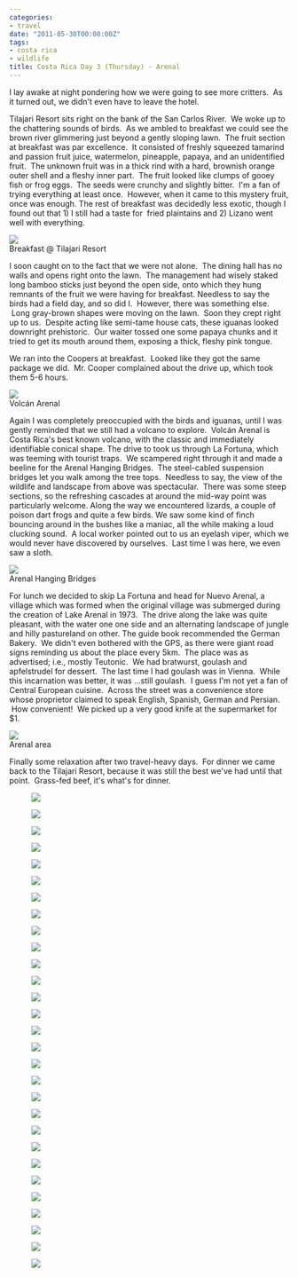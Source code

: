 ```yaml
---
categories:
- travel
date: "2011-05-30T00:00:00Z"
tags:
- costa rica
- wildlife
title: Costa Rica Day 3 (Thursday) - Arenal
---
```

I lay awake at night pondering how we were going to see more critters.  As it turned out, we didn't even have to leave the hotel.

Tilajari Resort sits right on the bank of the San Carlos River.  We woke up to the chattering sounds of birds.  As we ambled to breakfast we could see the brown river glimmering just beyond a gently sloping lawn.  The fruit section at breakfast was par excellence.  It consisted of freshly squeezed tamarind and passion fruit juice, watermelon, pineapple, papaya, and an unidentified fruit.  The unknown fruit was in a thick rind with a hard, brownish orange outer shell and a fleshy inner part.  The fruit looked like clumps of gooey fish or frog eggs.  The seeds were crunchy and slightly bitter.  I'm a fan of trying everything at least once.  However, when it came to this mystery fruit, once was enough. The rest of breakfast was decidedly less exotic, though I found out that 1) I still had a taste for  fried plaintains and 2) Lizano went well with everything.

<img src="http://yentran.isamonkey.org/gallery/costa-rica-3/dsc_0560.jpg" />
<figcaption>Breakfast @ Tilajari Resort</figcaption>

I soon caught on to the fact that we were not alone.  The dining hall has no walls and opens right onto the lawn.  The management had wisely staked long bamboo sticks just beyond the open side, onto which they hung remnants of the fruit we were having for breakfast. Needless to say the birds had a field day, and so did I.  However, there was something else.  Long gray-brown shapes were moving on the lawn.  Soon they crept right up to us.  Despite acting like semi-tame house cats, these iguanas looked downright prehistoric.  Our waiter tossed one some papaya chunks and it tried to get its mouth around them, exposing a thick, fleshy pink tongue.

We ran into the Coopers at breakfast.  Looked like they got the same package we did.  Mr. Cooper complained about the drive up, which took them 5-6 hours.

<img src="http://yentran.isamonkey.org/gallery/costa-rica-3/dsc_0598.jpg" />
<figcaption>Volcán Arenal</figcaption>

Again I was completely preoccupied with the birds and iguanas, until I was gently reminded that we still had a volcano to explore.  Volcán Arenal is Costa Rica's best known volcano, with the classic and immediately identifiable conical shape. The drive to took us through La Fortuna, which was teeming with tourist traps.  We scampered right through it and made a beeline for the Arenal Hanging Bridges.  The steel-cabled suspension bridges let you walk among the tree tops.  Needless to say, the view of the wildlife and landscape from above was spectacular.  There was some steep sections, so the refreshing cascades at around the mid-way point was particularly welcome. Along the way we encountered lizards, a couple of poison dart frogs and quite a few birds. We saw some kind of finch bouncing around in the bushes like a maniac, all the while making a loud clucking sound.  A local worker pointed out to us an eyelash viper, which we would never have discovered by ourselves.  Last time I was here, we even saw a sloth.

<img src="http://yentran.isamonkey.org/gallery/costa-rica-3/dsc_0638.jpg" />
<figcaption>Arenal Hanging Bridges</figcaption>

For lunch we decided to skip La Fortuna and head for Nuevo Arenal, a village which was formed when the original village was submerged during the creation of Lake Arenal in 1973.  The drive along the lake was quite pleasant, with the water one one side and an alternating landscape of jungle and hilly pastureland on other. The guide book recommended the German Bakery.  We didn't even bothered with the GPS, as there were giant road signs reminding us about the place every 5km.  The place was as advertised; i.e., mostly Teutonic.  We had bratwurst, goulash and apfelstrudel for dessert.  The last time I had goulash was in Vienna.  While this incarnation was better, it was ...still goulash.  I guess I'm not yet a fan of Central European cuisine.  Across the street was a convenience store whose proprietor claimed to speak English, Spanish, German and Persian.  How convenient!  We picked up a very good knife at the supermarket for $1.

<img src="http://yentran.isamonkey.org/gallery/costa-rica-3/costa-rica-3-map.jpg" />
<figcaption>Arenal area</figcaption>

Finally some relaxation after two travel-heavy days.  For dinner we came back to the Tilajari Resort, because it was still the best we've had until that point.  Grass-fed beef, it's what's for dinner.


<figure>
  <img src="http://yentran.isamonkey.org/gallery/costa-rica-3/dsc_0427.jpg" />
</figure>
<figure>
  <img src="http://yentran.isamonkey.org/gallery/costa-rica-3/dsc_0462.jpg" />
</figure>
<figure>
  <img src="http://yentran.isamonkey.org/gallery/costa-rica-3/dsc_0472.jpg" />
</figure>
<figure>
  <img src="http://yentran.isamonkey.org/gallery/costa-rica-3/dsc_0502.jpg" />
</figure>
<figure>
  <img src="http://yentran.isamonkey.org/gallery/costa-rica-3/dsc_0511.jpg" />
</figure>
<figure>
  <img src="http://yentran.isamonkey.org/gallery/costa-rica-3/dsc_0519.jpg" />
</figure>
<figure>
  <img src="http://yentran.isamonkey.org/gallery/costa-rica-3/dsc_0547.jpg" />
</figure>
<figure>
  <img src="http://yentran.isamonkey.org/gallery/costa-rica-3/dsc_0549.jpg" />
</figure>
<figure>
  <img src="http://yentran.isamonkey.org/gallery/costa-rica-3/dsc_0555.jpg" />
</figure>
<figure>
  <img src="http://yentran.isamonkey.org/gallery/costa-rica-3/dsc_0560.jpg" />
</figure>
<figure>
  <img src="http://yentran.isamonkey.org/gallery/costa-rica-3/dsc_0572.jpg" />
</figure>
<figure>
  <img src="http://yentran.isamonkey.org/gallery/costa-rica-3/dsc_0576.jpg" />
</figure>
<figure>
  <img src="http://yentran.isamonkey.org/gallery/costa-rica-3/dsc_0587.jpg" />
</figure>
<figure>
  <img src="http://yentran.isamonkey.org/gallery/costa-rica-3/dsc_0598.jpg" />
</figure>
<figure>
  <img src="http://yentran.isamonkey.org/gallery/costa-rica-3/dsc_0638.jpg" />
</figure>
<figure>
  <img src="http://yentran.isamonkey.org/gallery/costa-rica-3/dsc_0639.jpg" />
</figure>
<figure>
  <img src="http://yentran.isamonkey.org/gallery/costa-rica-3/dsc_0642.jpg" />
</figure>
<figure>
  <img src="http://yentran.isamonkey.org/gallery/costa-rica-3/dsc_0644.jpg" />
</figure>
<figure>
  <img src="http://yentran.isamonkey.org/gallery/costa-rica-3/dsc_0664.jpg" />
</figure>
<figure>
  <img src="http://yentran.isamonkey.org/gallery/costa-rica-3/dsc_0671.jpg" />
</figure>
<figure>
  <img src="http://yentran.isamonkey.org/gallery/costa-rica-3/dsc_0676.jpg" />
</figure>
<figure>
  <img src="http://yentran.isamonkey.org/gallery/costa-rica-3/dsc_0688.jpg" />
</figure>
<figure>
  <img src="http://yentran.isamonkey.org/gallery/costa-rica-3/dsc_0692.jpg" />
</figure>
<figure>
  <img src="http://yentran.isamonkey.org/gallery/costa-rica-3/dsc_0696.jpg" />
</figure>
<figure>
  <img src="http://yentran.isamonkey.org/gallery/costa-rica-3/dsc_0703.jpg" />
</figure>
<figure>
  <img src="http://yentran.isamonkey.org/gallery/costa-rica-3/dsc_0730.jpg" />
</figure>
<figure>
  <img src="http://yentran.isamonkey.org/gallery/costa-rica-3/dsc_0734.jpg" />
</figure>
<figure>
  <img src="http://yentran.isamonkey.org/gallery/costa-rica-3/dsc_0741.jpg" />
</figure>
<figure>
  <img src="http://yentran.isamonkey.org/gallery/costa-rica-3/dsc_0767.jpg" />
</figure>

</div>
